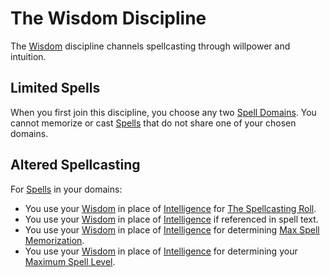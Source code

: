 # The Wisdom Discipline
The [Wisdom](../../Player%20Characters/Chosen%20Statistics/Wisdom.md) discipline channels spellcasting through willpower and intuition.
## Limited Spells
When you first join this discipline, you choose any two [Spell Domains](../Spell%20Domains/!Domain%20Index.md#Spell%20Domains). You cannot memorize or cast [Spells](../Spells.md) that do not share one of your chosen domains.
## Altered Spellcasting
For [Spells](../Spells.md) in your domains:
- You use your [Wisdom](../../Player%20Characters/Chosen%20Statistics/Wisdom.md) in place of [Intelligence](../../../../Player%20Characters/Chosen%20Statistics/Intelligence.md) for [The Spellcasting Roll](../Spellcasting.md#The%20Spellcasting%20Roll).
- You use your [Wisdom](../../Player%20Characters/Chosen%20Statistics/Wisdom.md) in place of [Intelligence](../../../../Player%20Characters/Chosen%20Statistics/Intelligence.md) if referenced in spell text.
- You use your [Wisdom](../../Player%20Characters/Chosen%20Statistics/Wisdom.md) in place of [Intelligence](../../../../Player%20Characters/Chosen%20Statistics/Intelligence.md) for determining [Max Spell Memorization](../Spell%20Memorization.md).
- You use your [Wisdom](../../Player%20Characters/Chosen%20Statistics/Wisdom.md) in place of [Intelligence](../../../../Player%20Characters/Chosen%20Statistics/Intelligence.md) for determining your [Maximum Spell Level](../Spell%20Level.md#Max%20Spell%20Level). 